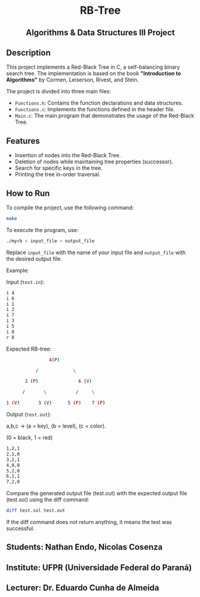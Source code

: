 <div align="center">

# RB-Tree

## Algorithms & Data Structures III Project

</div>

## Description

This project implements a Red-Black Tree in C, a self-balancing binary search tree. The implementation is based on the book **"Introduction to Algorithms"** by Cormen, Leiserson, Rivest, and Stein.

The project is divided into three main files:
- `Functions.h`: Contains the function declarations and data structures.
- `Functions.c`: Implements the functions defined in the header file.
- `Main.c`: The main program that demonstrates the usage of the Red-Black Tree.

## Features

- Insertion of nodes into the Red-Black Tree.
- Deletion of nodes while maintaining tree properties (successor).
- Search for specific keys in the tree.
- Printing the tree in-order traversal.

## How to Run

To compile the project, use the following command:

```bash
make
```

To execute the program, use:

```bash
./myrb < input_file > output_file
```
Replace `input_file` with the name of your input file and `output_file` with the desired output file.

Example:

Input (`test.in`):

```bash
i 4
i 6
i 1
i 2
i 7
i 3
i 5
i 8
r 8
```
Expected RB-tree:

```bash
                4(P)

           /             \

       2 (P)               6 (V)

      /       \           /     \

1 (V)       3 (V)      5 (P)    7 (P)
```

Output (`test.out`):

a,b,c -> (a = key), (b = level), (c = color).

(0 = black, 1 = red)

```bash
1,2,1
2,1,0
3,2,1
4,0,0
5,2,0
6,1,1
7,2,0
```

Compare the generated output file (test.out) with the expected output file (test.sol) using the diff command:

```bash
diff test.sol test.out
```
If the diff command does not return anything, it means the test was successful.



## Students: Nathan Endo, Nicolas Cosenza

## Institute: UFPR (Universidade Federal do Paraná)

## Lecturer: Dr. Eduardo Cunha de Almeida
